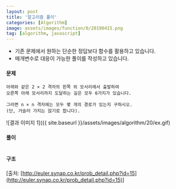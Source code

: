 ```yaml
---
layout: post
title: '알고리즘 풀이'
categories: [Algorithm]
image: assets/images/function/0/20190415.png
tag: [algorithm, javascript]
---
```


- 기존 문제에서 원하는 단순한 정답보다 함수를 활용하고 있습니다.
- 매개변수로 대응이 가능한 풀이를 작성하고 있습니다.

#### 문제

```
아래와 같은 2 × 2 격자의 왼쪽 위 모서리에서 출발하여
오른쪽 아래 모서리까지 도달하는 길은 모두 6가지가 있습니다.

그러면 n × n 격자에는 모두 몇 개의 경로가 있는지 구하시오.
(단, 거슬러 가지는 않기로 합니다).
```

![결과 이미지 1]({{ site.baseurl }}/assets/images/algorithm/20/ex.gif)

#### 풀이

```javascript
```

#### 구조

[출처: [http://euler.synap.co.kr/prob_detail.php?id=15](http://euler.synap.co.kr/prob_detail.php?id=15)]

